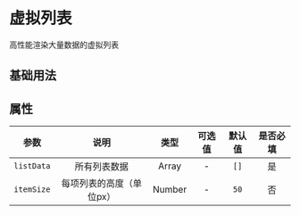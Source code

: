 <!-- 加载 demo 组件 start -->
<script setup>
import demo from './demo.vue'
</script>
<!-- 加载 demo 组件 end -->

<!-- 正文开始 -->

# 虚拟列表

高性能渲染大量数据的虚拟列表

## 基础用法
<Preview comp-name="VirtualList" demo-name="demo">
  <demo />
</Preview>

## 属性
参数 | 说明 | 类型 | 可选值 | 默认值 | 是否必填
:-: | :-: | :-: | :-: | :-: | :-:
`listData` | 所有列表数据 | Array | - | `[]` | 是 
`itemSize` | 每项列表的高度（单位px） | Number | - | `50` | 否
